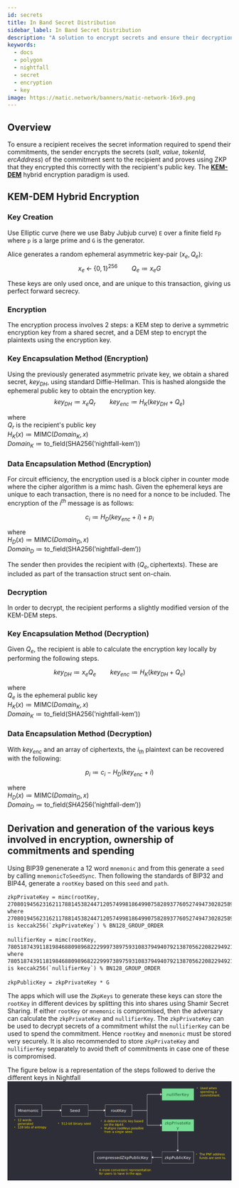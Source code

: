 ```yaml
---
id: secrets
title: In Band Secret Distribution
sidebar_label: In Band Secret Distribution
description: "A solution to encrypt secrets and ensure their decryption."
keywords:
  - docs
  - polygon
  - nightfall
  - secret
  - encryption
  - key
image: https://matic.network/banners/matic-network-16x9.png
---
```


## Overview

To ensure a recipient receives the secret information required to spend their commitments, the sender
encrypts the secrets (*salt*, *value*, *tokenId*, *ercAddress*) of the commitment sent to the recipient and
proves using ZKP that they encrypted this correctly with the recipient's public key. The [**KEM-DEM**](https://eprint.iacr.org/2006/265.pdf) hybrid encryption paradigm is used.

## KEM-DEM Hybrid Encryption


### Key Creation

Use Elliptic curve (here we use Baby Jubjub curve) `E` over a finite field `Fp` where `p` is a large
prime and `G` is the generator.

Alice generates a random ephemeral asymmetric key-pair $(x_e, Q_e)$:  
$$ x_e \; \leftarrow\; \{0, 1\}^{256} \qquad Q_e \coloneqq x_eG $$

These keys are only used once, and are unique to this transaction, giving us perfect forward secrecy.

### Encryption

The encryption process involves 2 steps: a KEM step to derive a symmetric encryption key from a shared secret, and a DEM step to encrypt the plaintexts using the encryption key.

### Key Encapsulation Method (Encryption)
Using the previously generated asymmetric private key, we obtain a shared secret, $key_{DH}$, using standard Diffie-Hellman. This is hashed alongside the ephemeral public key to obtain the encryption key.
$$ key_{DH} \coloneqq x_eQ_r \qquad key_{enc} \coloneqq H_{K}(key_{DH} \; + \;Q_e)$$

where  
$Q_r$ is the recipient's public key  
$H_{K}(x) \coloneqq \text{MIMC}(Domain_{K}, x)$  
$Domain_{K} \coloneqq \text{to\_field}(\text{SHA256}(\text{'nightfall-kem'}))$


### Data Encapsulation Method (Encryption)
For circuit efficiency, the encryption used is a block cipher in counter mode where the cipher algorithm is a mimc hash. Given the ephemeral keys are unique to each transaction, there is no need for a nonce to be included. The encryption of the $i^{th}$ message is as follows:  

$$ c_i \coloneqq H_{D}(key_{enc} + i) + p_i$$  

where  
$H_{D}(x) \coloneqq \text{MIMC}(Domain_{D}, x)$  
$Domain_{D} \coloneqq \text{to\_field}(\text{SHA256}(\text{'nightfall-dem'}))$   

The sender then provides the recipient with $(Q_e, \text{ciphertexts})$. These are included as part of the transaction struct sent on-chain.

### Decryption
In order to decrypt, the recipient performs a slightly modified version of the KEM-DEM steps.

### Key Encapsulation Method (Decryption)
Given $Q_e$, the recipient is able to calculate the encryption key locally by performing the following steps.

$$key_{DH} \coloneqq x_eQ_e \qquad key_{enc} \coloneqq H_{K}(key_{DH} \; + \;Q_e)$$  

where  
$Q_e$ is the ephemeral public key  
$H_{K}(x) \coloneqq \text{MIMC}(Domain_{K}, x)$  
$Domain_{K} \coloneqq \text{to\_field}(\text{SHA256}(\text{'nightfall-kem'}))$

### Data Encapsulation Method (Decryption)
With $key_{enc}$ and an array of ciphertexts, the $i_{th}$ plaintext can be recovered with the following:  

$$p_i \coloneqq c_i - H_{D}(key_{enc} + i)$$  

where  
$H_{D}(x) \coloneqq \text{MIMC}(Domain_{D}, x)$  
$Domain_{D} \coloneqq \text{to\_field}(SHA256(\text{'nightfall-dem'}))$


## Derivation and generation of the various keys involved in encryption, ownership of commitments and spending

Using BIP39 genenerate a 12 word `mnemonic` and from this generate a `seed` by calling `mnemonicToSeedSync`.
Then following the standards of BIP32 and BIP44, generate a `rootKey` based on this `seed` and `path`.

```
zkpPrivateKey = mimc(rootKey, 2708019456231621178814538244712057499818649907582893776052749473028258908910)
where 2708019456231621178814538244712057499818649907582893776052749473028258908910 is keccak256(`zkpPrivateKey`) % BN128_GROUP_ORDER

nullifierKey = mimc(rootKey, 7805187439118198468809896822299973897593108379494079213870562208229492109015n)
where 7805187439118198468809896822299973897593108379494079213870562208229492109015n is keccak256(`nullifierKey`) % BN128_GROUP_ORDER

zkpPublicKey = zkpPrivateKey * G
```

The apps which will use the `ZkpKeys` to generate these keys can store the `rootKey` in different devices by splitting
this into shares using Shamir Secret Sharing. If either `rootKey` or `mnemonic` is compromised, then the adversary
can calculate the `zkpPrivateKey` and `nullifierKey`. The `zkpPrivateKey` can be used to decrypt secrets of a commitment
whilst the `nullifierKey` can be used to spend the commitment. Hence `rootKey` and `mnemonic` must be stored very securely.
It is also recommended to store `zkpPrivateKey` and `nullifierKey` separately to avoid theft of commitments in case one of these
is compromised.

The figure below is a representation of the steps followed to derive the different keys in Nightfall
![](../imgs/key-derivation.png)
